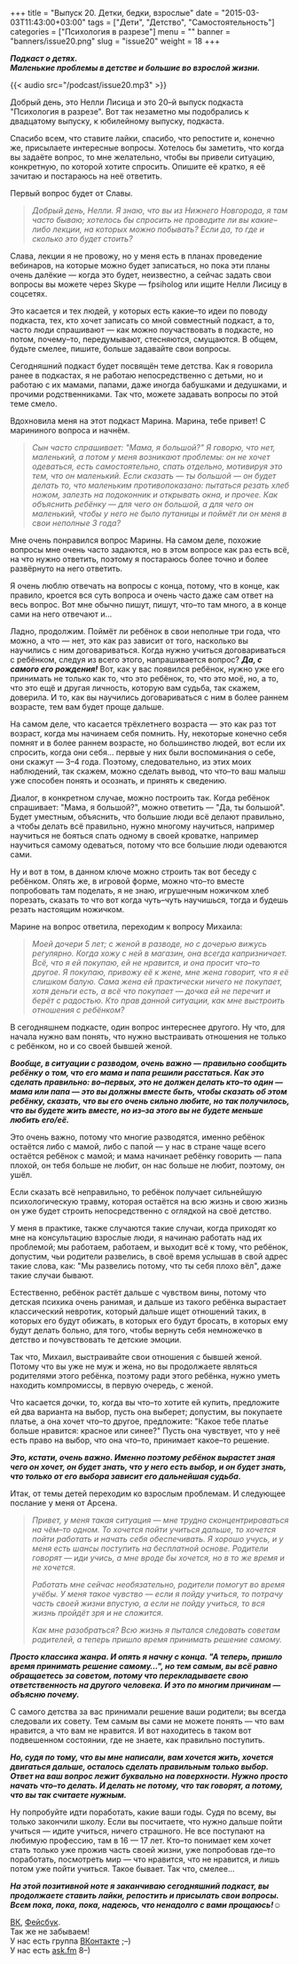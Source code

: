 +++
title = "Выпуск 20. Детки, бедки, взрослые"
date = "2015-03-03T11:43:00+03:00"
tags = ["Дети", "Детство", "Самостоятельность"]
categories = ["Психология в разрезе"]
menu = ""
banner = "banners/issue20.png"
slug = "issue20"
weight = 18
+++

***Подкаст о детях.***<br>
***Маленькие проблемы в детстве и большие во взрослой жизни.***

{{< audio src="/podcast/issue20.mp3" >}}

Добрый день, это Нелли Лисица и это 20–й выпуск подкаста "Психология в разрезе". Вот так незаметно мы подобрались к двадцатому выпуску, к юбилейному выпуску, подкаста.

Спасибо всем, что ставите лайки, спасибо, что репостите и, конечно же, присылаете интересные вопросы. Хотелось бы заметить, что когда вы задаёте вопрос, то мне желательно, чтобы вы привели ситуацию, конкретную, по которой хотите спросить. Опишите её кратко, я её зачитаю и постараюсь на неё ответить. 

Первый вопрос будет от Славы.

>*Добрый день, Нелли. Я знаю, что вы из Нижнего Новгорода, я там часто бываю; хотелось бы спросить не проводите ли вы какие–либо лекции, на которых можно побывать? Если да, то где и сколько это будет стоить?*

Слава, лекции я не провожу, но у меня есть в планах проведение вебинаров, на которые можно будет записаться, но пока эти планы очень далёкие — когда это будет, неизвестно, а сейчас задать свои вопросы вы можете через Skype — fpsiholog или ищите Нелли Лисицу в соцсетях.

Это касается и тех людей, у которых есть какие–то идеи по поводу подкаста, тех, кто хочет записать со мной совместный подкаст, а то, часто люди спрашивают — как можно поучаствовать в подкасте, но потом, почему–то, передумывают, стесняются, смущаются. В общем, будьте смелее, пишите, больше задавайте свои вопросы.
<!--more-->

Сегодняшний подкаст будет посвящён теме детства. Как я говорила ранее в подкастах, я не работаю непосредственно с детьми, но и работаю с их мамами, папами, даже иногда бабушками и дедушками, и прочими родственниками. Так что, можете задавать вопросы по этой теме смело. 

Вдохновила меня на этот подкаст Марина. Марина, тебе привет! С марининого вопроса и начнём. 

>*Сын часто спрашивает: "Мама, я большой?" Я говорю, что нет, маленький, а потом у меня возникают проблемы: он не хочет одеваться, есть самостоятельно, спать отдельно, мотивируя это тем, что он маленький. Если сказать — ты большой — он будет делать то, что маленьким противопоказано: пытаться резать хлеб ножом, залезть на подоконник и открывать окна, и прочее. Как объяснить ребёнку — для чего он большой, а для чего он маленький, чтобы у него не было путаницы и поймёт ли он меня в свои неполные 3 года?*

Мне очень понравился вопрос Марины. На самом деле, похожие вопросы мне очень часто задаются, но в этом вопросе как раз есть всё, на что нужно ответить, поэтому я постараюсь более точно и более развёрнуто на него ответить. 

Я очень люблю отвечать на вопросы с конца, потому, что в конце, как правило, кроется вся суть вопроса и очень часто даже сам ответ на весь вопрос. Вот мне обычно пишут, пишут, что–то там много, а в конце сами на него отвечают и…

Ладно, продолжим. Поймёт ли ребёнок в свои неполные три года, что можно, а что — нет, это как раз зависит от того, насколько вы научились с ним договариваться. Когда нужно учиться договариваться с ребёнком, следуя из всего этого, напрашивается вопрос? ***Да, с самого его рождения!*** Вот, как у вас появился ребёнок, нужно уже его принимать не только как то, что это ребёнок, то, что это моё, но, а то, что это ещё и другая личность, которую вам судьба, так скажем, доверила. И то, как вы научились договариваться с ним в более раннем возрасте, тем вам будет проще дальше. 

На самом деле, что касается трёхлетнего возраста — это как раз тот возраст, когда мы начинаем себя помнить. Ну, некоторые конечно себя помнят и в более раннем возрасте, но большинство людей, вот если их спросить, когда они себя… первые у них были воспоминания о себе, они скажут — 3–4 года. Поэтому, следовательно, из этих моих наблюдений, так скажем, можно сделать вывод, что что–то ваш малыш уже способен понять и осознать, и принять к сведению. 

Диалог, в конкретном случае, можно построить так. Когда ребёнок спрашивает: "Мама, я большой?", можно ответить — "Да, ты большой". Будет уместным, объяснить, что большие люди всё делают правильно, а чтобы делать всё правильно, нужно многому научиться, например научиться не бояться спать одному в своей кроватке, например научиться самому одеваться, потому что все большие люди одеваются сами. 

Ну и вот в том, в данном ключе можно строить так вот беседу с ребёнком. Опять же, в игровой форме, можно что–то вместе попробовать там поделать, я не знаю, игрушечным ножичком хлеб порезать, сказать то что вот когда чуть–чуть научишься, тогда и будешь резать настоящим ножичком. 

Марине на вопрос ответила, переходим к вопросу Михаила:

>*Моей дочери 5 лет; с женой в разводе, но с дочерью вижусь регулярно. Когда хожу с ней в магазин, она всегда капризничает. Всё, что я ей покупаю, ей не нравится, и она просит что–то другое. Я покупаю, привожу её к жене, мне жена говорит, что я её слишком балую. Сама жена ей практически ничего не покупает, хотя деньги есть, а всё что покупает — дочка ей не перечит и берёт с радостью. Кто прав данной ситуации, как мне выстроить отношения с ребёнком?*

В сегодняшнем подкасте, один вопрос интереснее другого. Ну что, для начала нужно вам понять, что нужно выстраивать отношения не только с ребёнком, но и со своей бывшей женой. 

***Вообще, в ситуации с разводом, очень важно — правильно сообщить ребёнку о том, что его мама и папа решили расстаться. Как это сделать правильно: во–первых, это не должен делать кто–то один — мама или папа — это вы должны вместе быть, чтобы сказать об этом ребёнку, сказать, что вы его очень сильно любите, но так получилось, что вы будете жить вместе, но из–за этого вы не будете меньше любить его/её.***

Это очень важно, потому что многие разводятся, именно ребёнок остаётся либо с мамой, либо с папой — у нас в стране чаще всего остаётся ребёнок с мамой; и мама начинает ребёнку говорить — папа плохой, он тебя больше не любит, он нас больше не любит, поэтому, он ушёл. 

Если сказать всё неправильно, то ребёнок получает сильнейшую психологическую травму, которая остаётся на всю жизнь и свою жизнь он уже будет строить непосредственно с оглядкой на своё детство. 

У меня в практике, также случаются такие случаи, когда приходят ко мне на консультацию взрослые люди, я начинаю работать над их проблемой; мы работаем, работаем, и выходит всё к тому, что ребёнок, допустим, чьи родители развелись, в своё время услышав в свой адрес такие слова, как: "Мы развелись потому, что ты себя плохо вёл", даже такие случаи бывают. 

Естественно, ребёнок растёт дальше с чувством вины, потому что детская психика очень ранимая, и дальше из такого ребёнка вырастает классический невротик, который дальше ищет отношений таких, в которых его будут обижать, в которых его будут бросать, в которых ему будут делать больно, для того, чтобы вернуть себя немножечко в детство и почувствовать те детские эмоции. 

Так что, Михаил, выстраивайте свои отношения с бывшей женой. Потому что вы уже не муж и жена, но вы продолжаете являться родителями этого ребёнка, поэтому ради этого ребёнка, нужно уметь находить компромиссы, в первую очередь, с женой. 

Что касается дочки, то, когда вы что–то хотите ей купить, предложите ей два варианта на выбор, пусть она выберет; допустим, вы покупаете платье, а она хочет что–то другое, предложите: "Какое тебе платье больше нравится: красное или синее?" Пусть она чувствует, что у неё есть право на выбор, что она что–то, принимает какое–то решение. 

***Это, кстати, очень важно. Именно поэтому ребёнок вырастет зная чего он хочет, он будет знать, что у него есть выбор, и он будет знать, что только от его выбора зависит его дальнейшая судьба.***

Итак, от темы детей переходим ко взрослым проблемам. И следующее послание у меня от Арсена.

>*Привет, у меня такая ситуация — мне трудно сконцентрироваться на чём–то одном. То хочется пойти учиться дальше, то хочется пойти работать и начать себя обеспечивать. Я хорошо учусь, и у меня есть шансы поступить на бесплатной основе. Родители говорят — иди учись, а мне вроде бы хочется, но в то же время и не хочется.*
>
>*Работать мне сейчас необязательно, родители помогут во время учёбы. У меня такое чувство — если я пойду учиться, то потрачу часть своей жизни впустую, а если не пойду учиться, то вся жизнь пройдёт зря и не сложится.*
>
>*Как мне разобраться? Всю жизнь я пытался следовать советам родителей, а теперь пришло время принимать решение самому.*

***Просто классика жанра. И опять я начну с конца. "А теперь, пришло время принимать решение самому…", но тем самым, вы всё равно обращаетесь за советом, потому что перекладываете свою ответственность на другого человека. И это по многим причинам — объясню почему.***

С самого детства за вас принимали решение ваши родители; вы всегда следовали их совету. Тем самым вы сами не можете понять — что вам нравится, а что вам не нравится. И вот находитесь в таком вот подвешенном состоянии, где не знаете, как правильно поступить. 

***Но, судя по тому, что вы мне написали, вам хочется жить, хочется двигаться дальше, осталось сделать правильным только выбор. Ответ на ваш вопрос лежит буквально на поверхности. Нужно просто начать что–то делать. И делать не потому, что так говорят, а потому, что вы так считаете нужным.***

Ну попробуйте идти поработать, какие ваши годы. Судя по всему, вы только закончили школу. Если вы посчитаете, что нужно дальше пойти учиться — идите учиться, ничего страшного. Не все поступают на любимую профессию, там в 16 — 17 лет. Кто–то понимает кем хочет стать только уже прожив часть своей жизни, уже попробовав где–то поработать, посмотреть мир — что нравится, что не нравится, и лишь потом уже пойти учиться. Такое бывает. Так что, смелее…

***На этой позитивной ноте я заканчиваю сегодняшний подкаст, вы продолжаете ставить лайки, репостить и присылать свои вопросы. Всем пока, пока, пока, надеюсь, что ненадолго с вами прощаюсь!***☺


<a href="https://vk.com/sunnybunnyf">ВК</a>, <a href="https://www.facebook.com/SunnyBunnyF">Фейсбук</a>.<br>
Так же не забываем!<br>
У нас есть группа <a href="https://vk.com/fpsiholog">ВКонтакте</a> ;–)<br>
У нас есть <a href="http://ask.fm/fpsiholog">ask.fm</a> 8–)